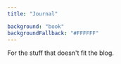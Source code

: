 ```yaml
---
title: "Journal"

background: "book"
backgroundFallback: "#FFFFFF"
---
```


For the stuff that doesn't fit the blog.
